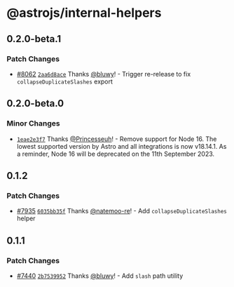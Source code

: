 # @astrojs/internal-helpers

## 0.2.0-beta.1

### Patch Changes

- [#8062](https://github.com/withastro/astro/pull/8062) [`2aa6d8ace`](https://github.com/withastro/astro/commit/2aa6d8ace398a41c2dec5473521d758816b08191) Thanks [@bluwy](https://github.com/bluwy)! - Trigger re-release to fix `collapseDuplicateSlashes` export

## 0.2.0-beta.0

### Minor Changes

- [`1eae2e3f7`](https://github.com/withastro/astro/commit/1eae2e3f7d693c9dfe91c8ccfbe606d32bf2fb81) Thanks [@Princesseuh](https://github.com/Princesseuh)! - Remove support for Node 16. The lowest supported version by Astro and all integrations is now v18.14.1. As a reminder, Node 16 will be deprecated on the 11th September 2023.

## 0.1.2

### Patch Changes

- [#7935](https://github.com/withastro/astro/pull/7935) [`6035bb35f`](https://github.com/withastro/astro/commit/6035bb35f222fc6a80b418f13998b21c59da85b6) Thanks [@natemoo-re](https://github.com/natemoo-re)! - Add `collapseDuplicateSlashes` helper

## 0.1.1

### Patch Changes

- [#7440](https://github.com/withastro/astro/pull/7440) [`2b7539952`](https://github.com/withastro/astro/commit/2b75399520bebfc537cca8204e483f0df3373904) Thanks [@bluwy](https://github.com/bluwy)! - Add `slash` path utility
